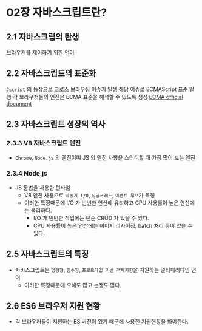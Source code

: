 # 02장 자바스크립트란?

## 2.1 자바스크립의 탄생

브라우저를 제어하기 위한 언어

## 2.2 자바스크립트의 표준화

`Jscript` 의 등장으로 크로스 브라우징 이슈가 발생
해당 이슈로 ECMAScript 표준 발행
각 브라우저들의 엔진은 ECMA 표준을 해석할 수 있도록 생성
[ECMA official document](https://www.ecma-international.org/publications-and-standards/standards/ecma-262/)

## 2.3 자바스크립트 성장의 역사

### 2.3.3 V8 자바스크립트 엔진

- `Chrome`, `Node.js` 의 엔진이며 JS 의 엔진 사향을 스터디할 때 가장 많이 보는 엔진

### 2.3.4 Node.js

- JS 문법을 사용한 런타임
  - V8 엔진 사용으로 `비동기 I/O`, `싱글쓰레드`, `이벤트 루프`가 특징
  - 이러한 특징때문에 I/O 가 빈번한 연산에 유리하고 CPU 사용률이 높은 연산에는 불리하다.
    - I/O 가 빈번한 작업에는 단순 CRUD 가 있을 수 있다.
    - CPU 사용률이 높은 연산에는 이미지 리사이징, batch 처리 등이 있을 수 있다.

## 2.5 자바스크립트의 특징

- 자바스크립트는 `명령형`, `함수형`, `프로토타입 기반 객체지향`을 지원하는 멀티패러다임 언어
  - 이러한 특징때문에 오해도 많고 논쟁도 많다.

## 2.6 ES6 브라우저 지원 현황

- 각 브라우저들이 지원하는 ES 버전이 있기 때문에 사용전 지원현황을 봐야한다.

